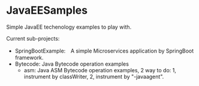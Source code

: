 # JavaEESamples

Simple JavaEE techenology examples to play with. 

Current sub-projects:     
* SpringBootExample:　A simple Microservices application by SpringBoot framework.
* Bytecode: Java Bytecode operation examples          
  * asm: Java ASM Bytecode operation examples, 2 way to do: 1, instrument by classWriter, 2, instrument by "-javaagent".       
